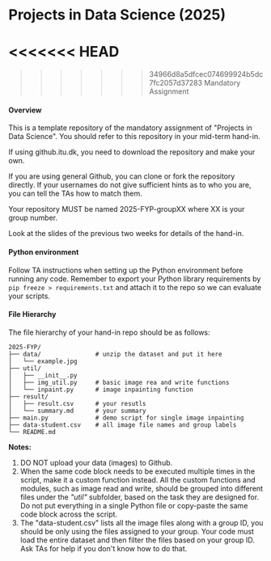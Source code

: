 # Projects in Data Science (2025)
<<<<<<< HEAD
=======

>>>>>>> 34966d8a5dfcec074699924b5dc7fc2057d37283
Mandatory Assignment



#### Overview

This is a template repository of the mandatory assignment of "Projects in Data Science". You should refer to this repository in your mid-term hand-in.

If using github.itu.dk, you need to download the repository and make your own. 

If you are using general Github, you can clone or fork the repository directly. If your usernames do not give sufficient hints as to who you are, you can tell the TAs how to match them. 

Your repository MUST be named 2025-FYP-groupXX where XX is your group number. 

Look at the slides of the previous two weeks for details of the hand-in. 



#### Python environment

Follow TA instructions when setting up the Python environment before running any code. Remember to export your Python library requirements by `pip freeze > requirements.txt` and attach it to the repo so we can evaluate your scripts.



#### File Hierarchy

The file hierarchy of your hand-in repo should be as follows:

```
2025-FYP/
├── data/               # unzip the dataset and put it here
│   └── example.jpg
├── util/
│   ├── __init__.py
│   ├── img_util.py     # basic image rea and write functions
│   └── inpaint.py      # image inpainting function
├── result/
│   ├── result.csv      # your resutls
│   └── summary.md      # your summary
├── main.py             # demo script for single image inpainting
├── data-student.csv    # all image file names and group labels
└── README.md
```



**Notes:**

1. DO NOT upload your data (images) to Github.
2. When the same code block needs to be executed multiple times in the script, make it a custom function instead. All the custom functions and modules, such as image read and write, should be grouped into different files under the *"util"* subfolder, based on the task they are designed for. Do not put everything in a single Python file or copy-paste the same code block across the script.
3. The "data-student.csv" lists all the image files along with a group ID, you should be only using the files assigned to your group. Your code must load the entire dataset and then filter the files based on your group ID. Ask TAs for help if you don't know how to do that.







